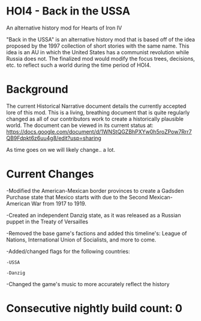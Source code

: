 # HOI4 - Back in the USSA
An alternative history mod for Hearts of Iron IV

"Back in the USSA" is an alternative history mod that is based off of the idea proposed by the 1997 collection of short stories with the same name. This idea is an AU in which the United States has a communist revolution while Russia does not. The finalized mod would modify the focus trees, decisions, etc. to reflect such a world during the time period of HOI4.

# Background
The current Historical Narrative document details the currently accepted lore of this mod. This is a living, breathing document that is quite regularly changed as all of our contributors work to create a historically plausible world.
The document can be viewed in its current status at: https://docs.google.com/document/d/1WNStQGZBhPXYw0h5roZPow7Rrr7QB9Fdpkt6z6uu4g8/edit?usp=sharing
  
As time goes on we will likely change.. a lot.
# Current Changes
  -Modified the American-Mexican border provinces to create a Gadsden Purchase state that Mexico starts with due to the Second Mexican-American War from 1917 to 1919.
  
  -Created an independent Danzig state, as it was released as a Russian puppet in the Treaty of Versailles
  
  -Removed the base game's factions and added this timeline's: League of Nations, International Union of Socialists, and more to come.
  
  -Added/changed flags for the following countries:
    
    -USSA
    
    -Danzig
    
  -Changed the game's music to more accurately reflect the history
  
  # Consecutive nightly build count: 0
